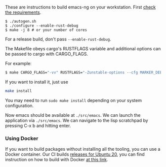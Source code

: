 These are instructions to build emacs-ng on your workstation. First [check the requirements][compile-req].

[compile-req]: https://emacs-ng.github.io/emacs-ng/getting-started/index.html#requirements

```
$ ./autogen.sh
$ ./configure --enable-rust-debug
$ make -j 8 # or your number of cores
```

For a release build, don't pass `--enable-rust-debug`.

The Makefile obeys cargo's RUSTFLAGS variable and additional options can be
passed to cargo with CARGO_FLAGS.

For example:

``` bash
$ make CARGO_FLAGS="-vv" RUSTFLAGS="-Zunstable-options --cfg MARKER_DEBUG"
```

If you want to install it, just use

```bash
make install
```

You may need to run `sudo make install` depending on your system configuration.

Now emacs should be available at `./src/emacs`. We can launch the application
via `./src/emacs`. We can navigate to the lisp scratchpad by pressing C-x b and
hitting enter.

### Using Docker

If you want to build packages without installing all the tooling, you can use a Docker container. Our CI builds [releases for Ubuntu 20](https://github.com/emacs-ng/emacs-ng/releases), you can find instruction on how to build with Docker [at this link](https://github.com/emacs-ng/emacs-ng/tree/master/docker).

